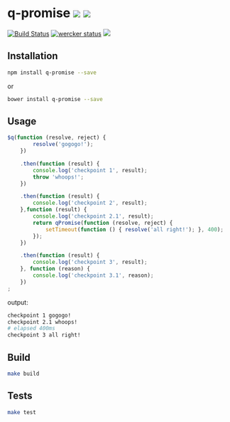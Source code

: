 q-promise [![](https://img.shields.io/npm/v/q-promise.svg)](https://www.npmjs.com/package/q-promise) [![](https://img.shields.io/bower/v/q-promise.svg)](http://bower.io/search/?q=q-promise)
==================
[![Build Status](https://travis-ci.org/jstools/q-promise.svg?branch=master)](https://travis-ci.org/jstools/q-promise) [![wercker status](https://app.wercker.com/status/be7db1dae8daa1a31b992c75d8c9cf83/s "wercker status")](https://app.wercker.com/project/bykey/be7db1dae8daa1a31b992c75d8c9cf83)
[![](https://img.shields.io/npm/dm/q-promise.svg)](https://www.npmjs.com/package/q-promise)

Installation
------------
```.sh
npm install q-promise --save
```
  or
```.sh
bower install q-promise --save
```
Usage
-----
```.js
$q(function (resolve, reject) {
        resolve('gogogo!');
    })

    .then(function (result) {
        console.log('checkpoint 1', result);
        throw 'whoops!';
    })

    .then(function (result) {
        console.log('checkpoint 2', result);
    },function (result) {
        console.log('checkpoint 2.1', result);
        return qPromise(function (resolve, reject) {
            setTimeout(function () { resolve('all right!'); }, 400);
        });
    })

    .then(function (result) {
        console.log('checkpoint 3', result);
    }, function (reason) {
        console.log('checkpoint 3.1', reason);
    })
;
```
output:
```.sh
checkpoint 1 gogogo!
checkpoint 2.1 whoops!
# elapsed 400ms
checkpoint 3 all right!
```

Build
-----
``` sh
make build
```

Tests
-----
``` sh
make test
```
